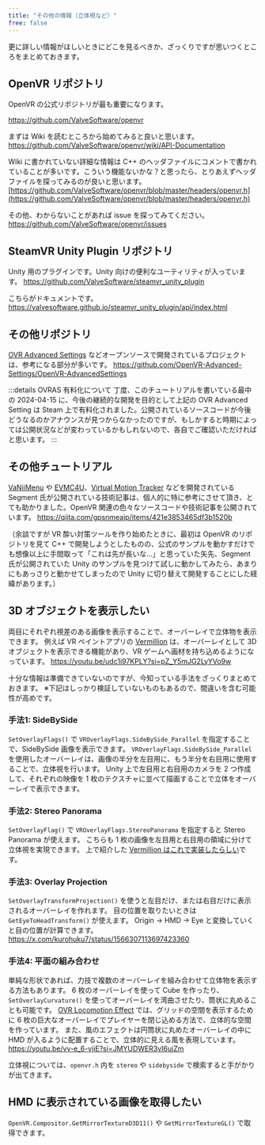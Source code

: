 ```yaml
---
title: "その他の情報（立体視など）"
free: false
---
```


更に詳しい情報がほしいときにどこを見るべきか、ざっくりですが思いつくところをまとめておきます。

## OpenVR リポジトリ
OpenVR の公式リポジトリが最も重要になります。

https://github.com/ValveSoftware/openvr

まずは Wiki を読むところから始めてみると良いと思います。
https://github.com/ValveSoftware/openvr/wiki/API-Documentation


Wiki に書かれていない詳細な情報は C++ のヘッダファイルにコメントで書かれていることが多いです。こういう機能ないかな？と思ったら、とりあえずヘッダファイルを探ってみるのが良いと思います。
[https://github.com/ValveSoftware/openvr/blob/master/headers/openvr.h](https://github.com/ValveSoftware/openvr/blob/master/headers/openvr.h)

その他、わからないことがあれば issue を探ってみてください。
https://github.com/ValveSoftware/openvr/issues

## SteamVR Unity Plugin リポジトリ
Unity 用のプラグインです。Unity 向けの便利なユーティリティが入っています。
https://github.com/ValveSoftware/steamvr_unity_plugin

こちらがドキュメントです。
https://valvesoftware.github.io/steamvr_unity_plugin/api/index.html

## その他リポジトリ
[OVR Advanced Settings](https://store.steampowered.com/app/1009850/OVR_Advanced_Settings/) などオープンソースで開発されているプロジェクトは、参考になる部分が多いです。
https://github.com/OpenVR-Advanced-Settings/OpenVR-AdvancedSettings

:::details OVRAS 有料化について
丁度、このチュートリアルを書いている最中の 2024-04-15 に、今後の継続的な開発を目的として上記の OVR Advanced Setting は Steam 上で有料化されました。公開されているソースコードが今後どうなるのかアナウンスが見つからなかったのですが、もしかすると時期によっては公開状況などが変わっているかもしれないので、各自でご確認いただければと思います。
:::

## その他チュートリアル
[VaNiiMenu](https://sabowl.sakura.ne.jp/gpsnmeajp/unity/vaniimenu/) や [EVMC4U](https://gpsnmeajp.github.io/EasyVirtualMotionCaptureForUnity-documents/)、[Virtual Motion Tracker](https://gpsnmeajp.github.io/VirtualMotionTrackerDocument/) などを開発されている Segment 氏が公開されている技術記事は、個人的に特に参考にさせて頂き、とても助かりました。OpenVR 関連の色々なソースコードや技術記事を公開されています。
https://qiita.com/gpsnmeajp/items/421e3853465df3b1520b

（余談ですが VR 酔い対策ツールを作り始めたときに、最初は OpenVR のリポジトリを見て C++ で開発しようとしたものの、公式のサンプルを動かすだけでも想像以上に手間取って「これは先が長いな...」と思っていた矢先、Segment 氏が公開されていた Unity のサンプルを見つけて試しに動かしてみたら、あまりにもあっさりと動かせてしまったので Unity に切り替えて開発することにした経緯があります。）

## 3D オブジェクトを表示したい
両目にそれぞれ視差のある画像を表示することで、オーバーレイで立体物を表示できます。
例えば VR ペイントアプリの [Vermillion](https://store.steampowered.com/app/1608400/Vermillion__VR_Painting/) は、オーバーレイとして 3D オブジェクトを表示できる機能があり、VR ゲームへ画材を持ち込めるようになっています。
https://youtu.be/udc1i97KPLY?si=pZ_Y5mJG2LyYVo9w

十分な情報は準備できていないのですが、今知っている手法をざっくりまとめておきます。
※下記はしっかり検証していないものもあるので、間違いを含む可能性が高めです。

### 手法1: SideBySide
`SetOverlayFlags()` で `VROverlayFlags.SideBySide_Parallel` を指定することで、SideBySide 画像を表示できます。
`VROverlayFlags.SideBySide_Parallel` を使用したオーバーレイは、画像の半分を左目用に、もう半分を右目用に使用することで、立体視を行います。
Unity 上で左目用と右目用のカメラを 2 つ作成して、それぞれの映像を 1 枚のテクスチャに並べて描画することで立体をオーバーレイで表示できます。

### 手法2: Stereo Panorama
`SetOverlayFlag()` で `VROverlayFlags.StereoPanorama` を指定すると Stereo Panorama が使えます。
こちらも 1 枚の画像を左目用と右目用の領域に分けて立体視を実現できます。
上で紹介した [Vermillion はこれで実装したらしい](https://x.com/thmsvdberg/status/1655997759160287232)です。

### 手法3: Overlay Projection
`SetOverlayTransformProjection()` を使うと左目だけ、または右目だけに表示されるオーバーレイを作れます。
目の位置を取りたいときは `GetEyeToHeadTransform()` が使えます。
Origin → HMD → Eye と変換していくと目の位置が計算できます。
https://x.com/kurohuku7/status/1566307113697423360

### 手法4: 平面の組み合わせ
単純な形状であれば、力技で複数のオーバーレイを組み合わせて立体物を表示する方法もあります。
6 枚のオーバーレイを使って Cube を作ったり、`SetOverlayCurvature()` を使ってオーバーレイを湾曲させたり、筒状に丸めることも可能です。
[OVR Locomotion Effect](https://store.steampowered.com/app/1393780/) では、グリッドの空間を表示するために 6 枚の巨大なオーバーレイでプレイヤーを閉じ込める方法で、立体的な空間を作っています。
また、風のエフェクトは円筒状に丸めたオーバーレイの中に HMD が入るように配置することで、立体的に見える風を表現しています。
https://youtu.be/vv-e_6-vjiE?si=JMYUDWER3vI6ujZm

立体視については、`openvr.h` 内を `stereo` や `sidebyside` で検索すると手がかりが出てきます。

## HMD に表示されている画像を取得したい
`OpenVR.Compositor.GetMirrorTextureD3D11()` や `GetMirrorTextureGL()` で取得できます。
